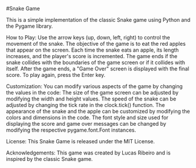 #Snake Game

This is a simple implementation of the classic Snake game using Python and the Pygame library.

How to Play:
Use the arrow keys (up, down, left, right) to control the movement of the snake.
The objective of the game is to eat the red apples that appear on the screen.
Each time the snake eats an apple, its length increases, and the player's score is incremented.
The game ends if the snake collides with the boundaries of the game screen or if it collides with itself.
After the game ends, a "Game Over" screen is displayed with the final score.
To play again, press the Enter key.

Customization:
You can modify various aspects of the game by changing the values in the code:
The size of the game screen can be adjusted by modifying the width and height values.
The speed of the snake can be adjusted by changing the tick rate in the clock.tick() function.
The appearance of the snake and the apple can be customized by modifying the colors and dimensions in the code.
The font style and size used for displaying the score and game over messages can be changed by modifying the respective pygame.font.Font instances.

License:
This Snake Game is released under the MIT License.

Acknowledgements:
This game was created by Lucas Ribeiro and is inspired by the classic Snake game.
